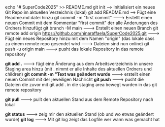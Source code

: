 echo "# SuperCode2025" >> README.md
git init    --> Initialisiert ein neues Git Repo im aktuellen Verzeichnis (lokal)
git add README.md  --> Fügt eine Readme.md datei hinzu
git commit -m "first commit"    ---> Erstellt einen neuen Commit mit dem Kommentar "first commit" der alle Änderungen des Ordners hinzufügt
git branch -M main  ---> Erstellt einen neuen Branch
git remote add origin https://github.com/ninaraffaela/SuperCode2025.git     ---> Fügt ein neues Repository hinzu mit dem Namen "origin" (das lokale dass zu einem remote repo gesendet wird ---> Dateien sind nun online)
git push -u origin main ---> pusht das lokale Repository in das remote repository

**git add .**  ---> fügt eine Änderung aus dem Arbeitsverzeichnis in unsere Staging area hinzu (mit . nimmt er alle Inhalte des aktuellen Ordners und children)
**git commit -m "Text was geändert wurde**  ---> erstellt einen neuen Commit mit der jeweiligen Nachricht 
**git push** ---> pusht die Dateien die zuvor mit git add . in die staging area bewegt wurden in das git remote repository

**git pull**    ---> pullt den aktuellen Stand aus dem Remote Repository nach lokal

**git status** ---> zeig mir den aktuellen Stand (ob und wo etwas geändert wurde)
**git log**     ---> Mit git log zeigt das Logfile wer wann was gemacht hat
